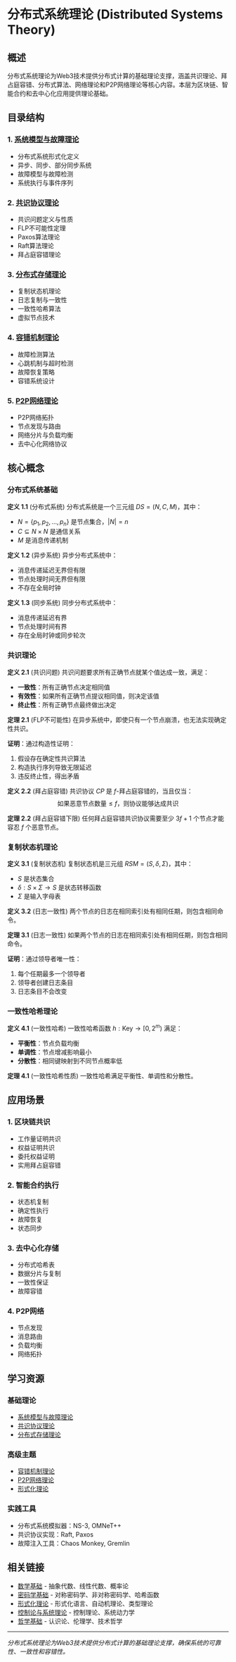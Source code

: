 # 分布式系统理论 (Distributed Systems Theory)

## 概述

分布式系统理论为Web3技术提供分布式计算的基础理论支撑，涵盖共识理论、拜占庭容错、分布式算法、网络理论和P2P网络理论等核心内容。本层为区块链、智能合约和去中心化应用提供理论基础。

## 目录结构

### 1. [系统模型与故障理论](01_System_Models_Fault_Theory/)

- 分布式系统形式化定义
- 异步、同步、部分同步系统
- 故障模型与故障检测
- 系统执行与事件序列

### 2. [共识协议理论](02_Consensus_Protocol_Theory/)

- 共识问题定义与性质
- FLP不可能性定理
- Paxos算法理论
- Raft算法理论
- 拜占庭容错理论

### 3. [分布式存储理论](03_Distributed_Storage_Theory/)

- 复制状态机理论
- 日志复制与一致性
- 一致性哈希算法
- 虚拟节点技术

### 4. [容错机制理论](04_Fault_Tolerance_Theory/)

- 故障检测算法
- 心跳机制与超时检测
- 故障恢复策略
- 容错系统设计

### 5. [P2P网络理论](05_P2P_Network_Theory/)

- P2P网络拓扑
- 节点发现与路由
- 网络分片与负载均衡
- 去中心化网络协议

## 核心概念

### 分布式系统基础

**定义 1.1** (分布式系统)
分布式系统是一个三元组 $DS = (N, C, M)$，其中：

- $N = \{p_1, p_2, \ldots, p_n\}$ 是节点集合，$|N| = n$
- $C \subseteq N \times N$ 是通信关系
- $M$ 是消息传递机制

**定义 1.2** (异步系统)
异步分布式系统中：

- 消息传递延迟无界但有限
- 节点处理时间无界但有限
- 不存在全局时钟

**定义 1.3** (同步系统)
同步分布式系统中：

- 消息传递延迟有界
- 节点处理时间有界
- 存在全局时钟或同步轮次

### 共识理论

**定义 2.1** (共识问题)
共识问题要求所有正确节点就某个值达成一致，满足：

- **一致性**：所有正确节点决定相同值
- **有效性**：如果所有正确节点提议相同值，则决定该值
- **终止性**：所有正确节点最终做出决定

**定理 2.1** (FLP不可能性)
在异步系统中，即使只有一个节点崩溃，也无法实现确定性共识。

**证明**：通过构造性证明：

1. 假设存在确定性共识算法
2. 构造执行序列导致无限延迟
3. 违反终止性，得出矛盾

**定义 2.2** (拜占庭容错)
共识协议 $CP$ 是 $f$-拜占庭容错的，当且仅当：
$$\text{如果恶意节点数量} \leq f \text{，则协议能够达成共识}$$

**定理 2.2** (拜占庭容错下限)
任何拜占庭容错共识协议需要至少 $3f+1$ 个节点才能容忍 $f$ 个恶意节点。

### 复制状态机理论

**定义 3.1** (复制状态机)
复制状态机是三元组 $RSM = (S, \delta, \Sigma)$，其中：

- $S$ 是状态集合
- $\delta : S \times \Sigma \rightarrow S$ 是状态转移函数
- $\Sigma$ 是输入字母表

**定义 3.2** (日志一致性)
两个节点的日志在相同索引处有相同任期，则包含相同命令。

**定理 3.1** (日志一致性)
如果两个节点的日志在相同索引处有相同任期，则包含相同命令。

**证明**：通过领导者唯一性：

1. 每个任期最多一个领导者
2. 领导者创建日志条目
3. 日志条目不会改变

### 一致性哈希理论

**定义 4.1** (一致性哈希)
一致性哈希函数 $h : \text{Key} \rightarrow [0, 2^m)$ 满足：

- **平衡性**：节点负载均衡
- **单调性**：节点增减影响最小
- **分散性**：相同键映射到不同节点概率低

**定理 4.1** (一致性哈希性质)
一致性哈希满足平衡性、单调性和分散性。

## 应用场景

### 1. 区块链共识

- 工作量证明共识
- 权益证明共识
- 委托权益证明
- 实用拜占庭容错

### 2. 智能合约执行

- 状态机复制
- 确定性执行
- 故障恢复
- 状态同步

### 3. 去中心化存储

- 分布式哈希表
- 数据分片与复制
- 一致性保证
- 故障容错

### 4. P2P网络

- 节点发现
- 消息路由
- 负载均衡
- 网络拓扑

## 学习资源

### 基础理论

- [系统模型与故障理论](01_System_Models_Fault_Theory/)
- [共识协议理论](02_Consensus_Protocol_Theory/)
- [分布式存储理论](03_Distributed_Storage_Theory/)

### 高级主题

- [容错机制理论](04_Fault_Tolerance_Theory/)
- [P2P网络理论](05_P2P_Network_Theory/)
- [形式化理论](../03_Formal_Theory/)

### 实践工具

- 分布式系统模拟器：NS-3, OMNeT++
- 共识协议实现：Raft, Paxos
- 故障注入工具：Chaos Monkey, Gremlin

## 相关链接

- [数学基础](../01_Mathematical_Foundations/) - 抽象代数、线性代数、概率论
- [密码学基础](../02_Cryptographic_Foundations/) - 对称密码学、非对称密码学、哈希函数
- [形式化理论](../03_Formal_Theory/) - 形式化语言、自动机理论、类型理论
- [控制论与系统理论](../05_Control_Systems_Theory/) - 控制理论、系统动力学
- [哲学基础](../06_Philosophical_Foundations/) - 认识论、伦理学、技术哲学

---

*分布式系统理论为Web3技术提供分布式计算的基础理论支撑，确保系统的可靠性、一致性和容错性。*
